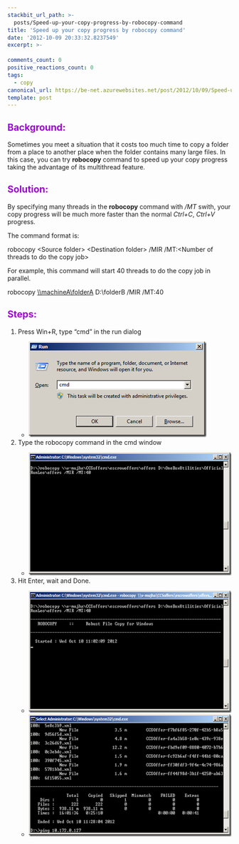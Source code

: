 ```yaml
---
stackbit_url_path: >-
  posts/Speed-up-your-copy-progress-by-robocopy-command
title: 'Speed up your copy progress by robocopy command'
date: '2012-10-09 20:33:32.8237549'
excerpt: >-
  
comments_count: 0
positive_reactions_count: 0
tags: 
  - copy
canonical_url: https://be-net.azurewebsites.net/post/2012/10/09/Speed-up-your-copy-progress-by-robocopy-command
template: post
---
```

<h2><font color="#9b00d3">Background:</font></h2>  <p>Sometimes you meet a situation that it costs too much time to copy a folder from a place to another place when the folder contains many large files. In this case, you can try <strong>robocopy</strong> command to speed up your copy progress taking the advantage of its multithread feature.</p>  <h2><font color="#9b00d3">Solution:</font></h2>  <p>By specifying many threads in the <strong>robocopy</strong> command with <em>/MT</em> swith, your copy progress will be much more faster than the normal <em>Ctrl+C</em>, <em>Ctrl+V</em> progress.</p>  <p>The command format is:</p>  <p>robocopy &lt;Source folder&gt; &lt;Destination folder&gt; /MIR /MT:&lt;Number of threads to do the copy job&gt;</p>  <p>For example, this command will start 40 threads to do the copy job in parallel.</p>  <p>robocopy <a href="file://\\machineA\folderA">\\machineA\folderA</a> D:\folderB /MIR /MT:40</p>  <h2><font color="#9b00d3">Steps:</font></h2>  <ol>   <li>Press Win+R, type “cmd” in the run dialog</li>    <ul>     <li><a href="https://raw.githubusercontent.com/Jeff-Tian/blogengine.net/master/Source/BlogEngine/BlogEngine.NET/App_Data/files/image_606.png"><img style="background-image: none; border-bottom: 0px; border-left: 0px; padding-left: 0px; padding-right: 0px; display: inline; border-top: 0px; border-right: 0px; padding-top: 0px" title="image" border="0" alt="image" src="https://raw.githubusercontent.com/Jeff-Tian/blogengine.net/master/Source/BlogEngine/BlogEngine.NET/App_Data/files/image_thumb_295.png" width="400" height="215" /></a></li>   </ul>    <li>Type the robocopy command in the cmd window</li>    <ul>     <li><a href="https://raw.githubusercontent.com/Jeff-Tian/blogengine.net/master/Source/BlogEngine/BlogEngine.NET/App_Data/files/image_607.png"><img style="background-image: none; border-bottom: 0px; border-left: 0px; padding-left: 0px; padding-right: 0px; display: inline; border-top: 0px; border-right: 0px; padding-top: 0px" title="image" border="0" alt="image" src="https://raw.githubusercontent.com/Jeff-Tian/blogengine.net/master/Source/BlogEngine/BlogEngine.NET/App_Data/files/image_thumb_296.png" width="555" height="277" /></a></li>   </ul>    <li>Hit Enter, wait and Done.</li>    <ul>     <li><a href="https://raw.githubusercontent.com/Jeff-Tian/blogengine.net/master/Source/BlogEngine/BlogEngine.NET/App_Data/files/image_608.png"><img style="background-image: none; border-bottom: 0px; border-left: 0px; padding-left: 0px; padding-right: 0px; display: inline; border-top: 0px; border-right: 0px; padding-top: 0px" title="image" border="0" alt="image" src="https://raw.githubusercontent.com/Jeff-Tian/blogengine.net/master/Source/BlogEngine/BlogEngine.NET/App_Data/files/image_thumb_297.png" width="551" height="275" /></a></li>      <li><a href="https://raw.githubusercontent.com/Jeff-Tian/blogengine.net/master/Source/BlogEngine/BlogEngine.NET/App_Data/files/image_609.png"><img style="background-image: none; border-bottom: 0px; border-left: 0px; padding-left: 0px; padding-right: 0px; display: inline; border-top: 0px; border-right: 0px; padding-top: 0px" title="image" border="0" alt="image" src="https://raw.githubusercontent.com/Jeff-Tian/blogengine.net/master/Source/BlogEngine/BlogEngine.NET/App_Data/files/image_thumb_298.png" width="550" height="275" /></a></li>   </ul> </ol>